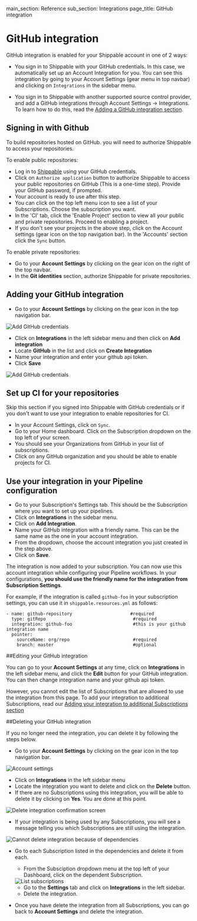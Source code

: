 main_section: Reference
sub_section: Integrations
page_title: GitHub integration

# GitHub integration

GitHub integration is enabled for your Shippable account in one of 2 ways:

* You sign in to Shippable with your GitHub credentials. In this case, we automatically set up an Account Integration for you. You can see this integration by going to your Account Settings (gear menu in top navbar) and clicking on `Integrations` in the sidebar menu.

* You sign in to Shippable with another supported source control provider, and add a GitHub integrations through Account Settings -> Integrations. To learn how to do this, read the [Adding a GitHub integration section](#addGithub).

## Signing in with Github

To build repositories hosted on GitHub. you will need to authorize Shippable to access your repositories.

To enable public repositories:

- Log in to [Shippable](https://app.shippable.com) using your GitHub credentials.
- Click on `Authorize application` button to authorize Shippable to access your public
  repositories on GitHub (This is a one-time step). Provide your GitHub password, if prompted.
- Your account is ready to use after this step.
- You can click on the top left menu icon to see a list of your Subscriptions. Choose the subscription you want.
- In the 'CI' tab, click the 'Enable Project' section to view all your public and private repositories. Proceed to enabling a project.
- If you don't see your projects in the above step, click on the Account settings (gear icon on the top navigation bar). In the 'Accounts' section click the `Sync` button.

To enable private repositories:

- Go to your **Account Settings** by clicking on the gear icon on the right of the top navbar.
- In the **Git identities** section, authorize Shippable for private repositories.

## Adding your GitHub integration

-  Go to your **Account Settings** by clicking on the gear icon in the top navigation bar.

<img src="../../images/reference/integrations/account-settings.png" alt="Add GitHub credentials">

-  Click on **Integrations** in the left sidebar menu and then click on **Add integration**
-  Locate **GitHub** in the list and click on **Create Integration**
-  Name your integration and enter your github api token.
-  Click **Save**

<img src="../../images/reference/integrations/github-integration.png" alt="Add GitHub credentials">

## Set up CI for your repositories

Skip this section if you signed into Shippable with GitHub credentials or if you don't want to use your integration to enable repositories for CI.

* In your Account Settings, click on `Sync`.
* Go to your Home dashboard. Click on the Subscription dropdown on the top left of your screen.
* You should see your Organizations from GitHub in your list of subscriptions.
* Click on any GitHub organization and you should be able to enable projects for CI.

## Use your integration in your Pipeline configuration

* Go to your Subscription's Settings tab. This should be the Subscription where you want to set up your pipelines.
* Click on **Integrations** in the sidebar menu.
* Click on **Add Integration**.
* Name your GitHub integration with a friendly name. This can be the same name as the one in your account integration.
* From the dropdown, choose the account integration you just created in the step above.
* Click on **Save**.

The integration is now added to your subscription. You can now use this account integration while configuring your Pipeline workflows. In your configurations, **you should use the friendly name for the integration from Subscription Settings**.

For example, if the integration is called `github-foo` in your subscription settings, you can use it in `shippable.resources.yml` as follows:

```
- name: github-repository                      #required
  type: gitRepo                             	#required
  integration: github-foo                     	#this is your github integration name
  pointer:
    sourceName: org/repo                  		#required
    branch: master                          	#optional
```

##Editing your GitHub integration

You can go to your **Account Settings** at any time, click on **Integrations** in the left sidebar menu, and click the **Edit** button for your GitHub integration. You can then change integration name and your github api token.

However, you cannot edit the list of Subscriptions that are allowed to use the integration from this page. To add your integration to additional Subscriptions, read our [Adding your integration to additional Subscriptions section](integrations-overview/#add-subscriptions)

##Deleting your GitHub integration

If you no longer need the integration, you can delete it by following the steps below.

-  Go to your **Account Settings** by clicking on the gear icon in the top navigation bar.

<img src="../../images/reference/integrations/account-settings.png" alt="Account settings">

-  Click on **Integrations** in the left sidebar menu
- Locate the integration you want to delete and click on the **Delete** button.
- If there are no Subscriptions using this integration, you will be able to delete it by clicking on **Yes**. You are done at this point.

<img src="../../images/reference/integrations/confirm-delete-integration.png" alt="Delete integration confirmation screen">

- If your integration is being used by any Subscriptions, you will see a message telling you which Subscriptions are still using the integration.

<img src="../../images/reference/integrations/cannot-delete-integration.png" alt="Cannot delete integration because of dependencies">

- Go to each Subscription listed in the dependencies and delete it from each.
    - From the Subsciption dropdown menu at the top left of your Dashboard, click on the dependent Subscription.

    <img src="../../images/reference/integrations/list-subscriptions.png" alt="List subscriptions">

    - Go to the **Settings** tab and click on **Integrations** in the left sidebar.
    - Delete the integration.
- Once you have delete the integration from all Subscriptions, you can go back to **Account Settings** and delete the integration.